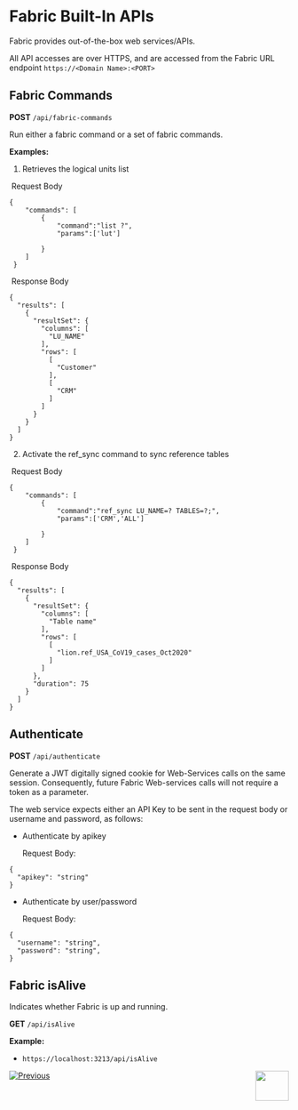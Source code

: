 # Fabric Built-In APIs

Fabric provides out-of-the-box web services/APIs.

All API accesses are over HTTPS, and are accessed from the Fabric URL endpoint `https://<Domain Name>:<PORT>`



##  Fabric Commands

**POST** `/api/fabric-commands`


Run either a fabric command or a set of fabric commands. 

**Examples:**

1. Retrieves the logical units list 

​		Request Body

```
{
    "commands": [
        {
            "command":"list ?",
            "params":['lut']

        }
    ]
 }
```

​		Response Body

```
{
  "results": [
    {
      "resultSet": {
        "columns": [
          "LU_NAME"
        ],
        "rows": [
          [
            "Customer"
          ],
          [
            "CRM"
          ]
        ]
      }
    }
  ]
}
```

2. Activate the ref_sync command to sync reference tables

​		Request Body

```
{
    "commands": [
        {
            "command":"ref_sync LU_NAME=? TABLES=?;",
            "params":['CRM','ALL']

        }
    ]
 }
```

​		Response Body

```
{
  "results": [
    {
      "resultSet": {
        "columns": [
          "Table name"
        ],
        "rows": [
          [
            "lion.ref_USA_CoV19_cases_Oct2020"
          ]
        ]
      },
      "duration": 75
    }
  ]
}
```



##  Authenticate

**POST** `/api/authenticate`


Generate a JWT digitally signed cookie for Web-Services calls on the same session. Consequently, future Fabric Web-services calls will not require a token as a parameter. 

The web service expects either an API Key to be sent in the request body or username and password, as follows:

- Authenticate by apikey 

  Request Body:

```
{
  "apikey": "string"
}
```

- Authenticate by user/password

  Request Body:

```
{
  "username": "string",
  "password": "string",
}
```



## Fabric isAlive

Indicates whether Fabric is up and running. 

**GET** `/api/isAlive`



**Example:**

- `https://localhost:3213/api/isAlive`




[![Previous](/articles/images/Previous.png)](/articles/15_web_services_and_graphit/03_built_in_common_ws.md)[<img align="right" width="60" height="54" src="/articles/images/Next.png">](/articles/15_web_services_and_graphit/05_custom_ws.md)

